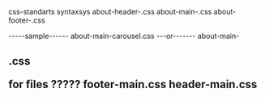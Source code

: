 css-standarts syntaxsys
about-header-<name of the object>.css
about-main-<name of the object>.css
about-footer-<name of the object>.css

-----sample------
about-main-carousel.css
---or-------
about-main-<h2 tags>.css

for files  ?????
footer-main.css 
header-main.css
